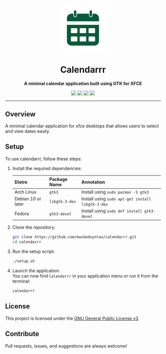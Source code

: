 
<p align="center">
  <img src="docs/assets/calendarrr-outlined.svg" alt="Calendarrr Logo" width="150" />
</p>

<h1 align="center">Calendarrr</h1>

<p align="center">
  <b> A minimal calendar application built using GTK for XFCE </b>
</p>



<p align="center">
  <img src="https://img.shields.io/badge/Platform-Linux-blue" />
  <img src="https://img.shields.io/badge/Built_with-C++-blueviolet" />
  <img src="https://img.shields.io/badge/UI-GTK-8bc34a" />
  <img src="https://img.shields.io/badge/License-GPL%20v3-blue.svg" />
</p>


---

## Overview

A minimal calendar application for xfce desktops that allows users to select and view dates easily.

## Setup

To use calendarrr, follow these steps:

1. Install the required dependencies:  

    Distro | Package Name | Annotation
    --- | --- | ---
    Arch Linux | `gtk3` | Install using `sudo pacman -S gtk3`
    Debian 10 or later | `libgtk-3-dev` | Install using `sudo apt-get install libgtk-3-dev`
    Fedora | `gtk3-devel` | Install using `sudo dnf install gtk3-devel`

2. Clone the repository:
   ```bash
   git clone https://github.com/maskedsyntax/calendarrr.git
   cd calendarrr
   ```
3. Run the setup script:
    ```bash
    ./setup.sh
    ```
4. Launch the application:  
You can now find `Calendarrr` in your application menu or run it from the terminal:
    ```bash
    calendarrr
    ```

## License

This project is licensed under the [GNU General Public License v3](LICENSE).

## Contribute

Pull requests, issues, and suggestions are always welcome!  
